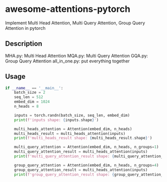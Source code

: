 # awesome-attentions-pytorch
Implement Multi Head Attention, Multi Query Attention, Group Query Attention in pytorch

## Description
MHA.py: Multi Head Attention
MQA.py: Multi Query Attention
GQA.py: Group Query Attention
all_in_one.py: put everything together


## Usage
``` python
if __name__ == '__main__':
    batch_size = 2
    seq_len = 512
    embed_dim = 1024
    n_heads = 8

    inputs = torch.randn(batch_size, seq_len, embed_dim)
    print(f'inputs shape: {inputs.shape}')

    multi_heads_attention = Attention(embed_dim, n_heads)
    multi_heads_result = multi_heads_attention(inputs)
    print(f'multi_heads_result shape: {multi_heads_result.shape}')

    multi_query_attention = Attention(embed_dim, n_heads, n_groups=1)
    multi_query_attention_result = multi_heads_attention(inputs)
    print(f'multi_query_attention_result shape: {multi_query_attention_result.shape}')

    group_query_attention = Attention(embed_dim, n_heads, n_groups=4)
    group_query_attention_result = multi_heads_attention(inputs)
    print(f'group_query_attention_result shape: {group_query_attention_result.shape}')
```
